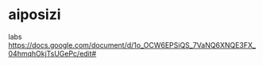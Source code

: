 # aiposizi
labs
https://docs.google.com/document/d/1o_OCW6EPSiQS_7VaNQ6XNQE3FX_04hmqhOkjTsUGePc/edit#
